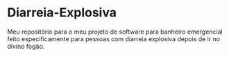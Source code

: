 # Diarreia-Explosiva
Meu repositório para o meu projeto de software para banheiro emergencial feito especificamente para pessoas com diarreia explosiva depois de ir no divino fogão.
